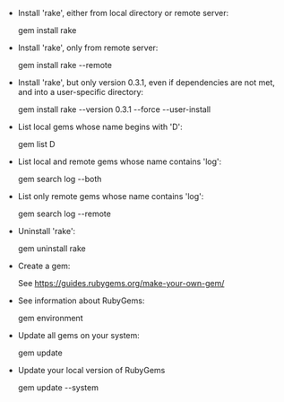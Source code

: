 * Install 'rake', either from local directory or remote server:

    gem install rake

* Install 'rake', only from remote server:

    gem install rake --remote

* Install 'rake', but only version 0.3.1, even if dependencies
  are not met, and into a user-specific directory:

    gem install rake --version 0.3.1 --force --user-install

* List local gems whose name begins with 'D':

    gem list D

* List local and remote gems whose name contains 'log':

    gem search log --both

* List only remote gems whose name contains 'log':

    gem search log --remote

* Uninstall 'rake':

    gem uninstall rake

* Create a gem:

    See https://guides.rubygems.org/make-your-own-gem/

* See information about RubyGems:

    gem environment

* Update all gems on your system:

    gem update

* Update your local version of RubyGems

    gem update --system
